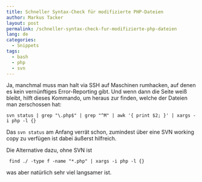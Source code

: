 ```yaml
---
title: Schneller Syntax-Check für modifizierte PHP-Dateien
author: Markus Tacker
layout: post
permalink: /schneller-syntax-check-fur-modifizierte-php-dateien
lang: de
categories:
  - Snippets
tags:
  - bash
  - php
  - svn
---
```

Ja, manchmal muss man halt via SSH auf Maschinen rumhacken, auf denen es kein vernünftiges Error-Reporting gibt. Und wenn dann die Seite weiß bleibt, hilft dieses Kommando, um heraus zur finden, welche der Dateien man zerschossen hat:

`svn status | grep "\.php$" | grep "^M" | awk '{ print $2; }' | xargs -i php -l {}`

Das `svn status` am Anfang verrät schon, zumindest über eine SVN working copy zu verfügen ist dabei äußerst hilfreich.

Die Alternative dazu, ohne SVN ist

` find ./ -type f -name "*.php" | xargs -i php -l {}`

was aber natürlich sehr viel langsamer ist.
